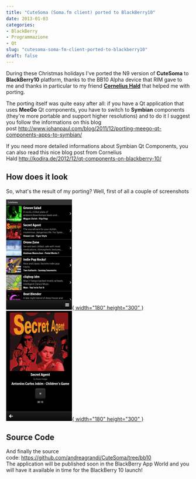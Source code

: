 ```yaml
---
title: "CuteSoma (Soma.fm client) ported to BlackBerry10"
date: 2013-01-03
categories: 
- BlackBerry
- Programmazione
- Qt
slug: "cutesoma-soma-fm-client-ported-to-blackberry10"
draft: false
---
```


During these Christmas holidays I've ported the N9 version of
**CuteSoma** to **BlackBerry10** platform, thanks to the BB10 Alpha
device that RIM gave to me and thanks in particular to my friend
[**Cornelius Hald**](https://twitter.com/corneliushald) that helped me
with porting.

The porting itself was quite easy after all: if you have a Qt
application that uses **MeeGo** Qt components, you have to switch to
**Symbian** components (they're more portable and support higher
resolutions) and to do it I suggest you follow the informations on this
blog
post <http://www.johanpaul.com/blog/2011/12/porting-meego-qt-components-apps-to-symbian/>

If you need more detailed informations about Symbian Qt Components, you
can also read this nice blog post from Cornelius
Hald <http://kodira.de/2012/12/qt-components-on-blackberry-10/>

## How does it look

So, what's the result of my porting? Well, first of all a couple of
screenshots

[![IMG\_00000004](IMG_00000004-180x300.png){ width="180" height="300" }](IMG_00000004.png) 
 
[![IMG\_00000005](IMG_00000005-180x300.png){ width="180" height="300" }](IMG_00000005.png)

## Source Code

And finally the source
code: [https://github.com/andreagrandi/CuteSoma/tree/bb10  
](https://github.com/andreagrandi/CuteSoma/tree/bb10)The application
will be published soon in the BlackBerry App World and you will have it
available in time for the BlackBerry 10 launch!

